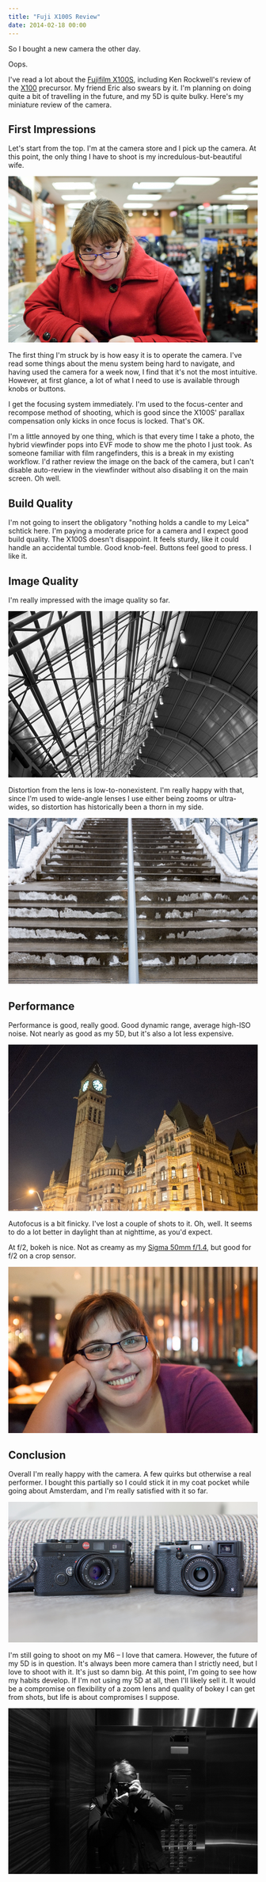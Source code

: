 ```yaml
---
title: "Fuji X100S Review"
date: 2014-02-18 00:00
---
```


<p>So I bought a new camera the other day. </p>

<p>Oops. </p>

<p>I've read a lot about the <a href="http://www.amazon.com/gp/product/B00ATM1MVA/ref=as_li_ss_tl?ie=UTF8&amp;camp=1789&amp;creative=390957&amp;creativeASIN=B00ATM1MVA&amp;linkCode=as2&amp;tag=ashfur-20">Fujifilm X100S</a>, including Ken Rockwell's  review of the <a href="http://www.kenrockwell.com/fuji/x100.htm">X100</a> precursor. My friend Eric also swears by it. I'm planning on doing quite a bit of travelling in the future, and my 5D is quite bulky. Here's my miniature review of the camera. </p>

<h2 id="firstimpressions">First Impressions</h2>

<p>Let's start from the top. I'm at the camera store and I pick up the camera. At this point, the only thing I have to shoot is my incredulous-but-beautiful wife. </p>

<img src="/img/import/blog/fuji-x100s-review/1F066D9D9E5A4A02BD024FF07F71B8D3.jpg" class="img-responsive" />

<p>The first thing I'm struck by is how easy it is to operate the camera. I've read some things about the menu system being hard to navigate, and having used the camera for a week now, I find that it's not the most intuitive. However, at first glance, a lot of what I need to use is available through knobs or buttons.</p>

<p>I get the focusing system immediately. I'm used to the focus-center and recompose method of shooting, which is good since the X100S' parallax compensation only kicks in once focus is locked. That's OK. </p>

<p>I'm a little annoyed by one thing, which is that every time I take a photo, the hybrid viewfinder pops into EVF mode to show me the photo I just took. As someone familiar with film rangefinders, this is a break in my existing workflow. I'd rather review the image on the back of the camera, but I can't disable auto-review in the viewfinder without also disabling it on the main screen. Oh well. </p>

<h2 id="buildquality">Build Quality</h2>

<p>I'm not going to insert the obligatory "nothing holds a candle to my Leica" schtick here. I'm paying a moderate price for a camera and I expect good build quality. The X100S doesn't disappoint. It feels sturdy, like it could handle an accidental tumble. Good knob-feel. Buttons feel good to press. I like it. </p>

<h2 id="imagequality">Image Quality</h2>

<p>I'm really impressed with the image quality so far. </p>

<img src="/img/import/blog/fuji-x100s-review/A242B9CA70F74D8BA3EBFEFA5099236E.jpg" class="img-responsive" />

<p>Distortion from the lens is low-to-nonexistent. I'm really happy with that, since I'm used to wide-angle lenses I use either being zooms or ultra-wides, so distortion has historically been a thorn in my side. </p>

<img src="/img/import/blog/fuji-x100s-review/A774C29D587C4F368216F844D15F14C9.jpg" class="img-responsive" />

<h2 id="performance">Performance</h2>

<p>Performance is good, really good. Good dynamic range, average high-ISO noise. Not nearly as good as my 5D, but it's also a lot less expensive. </p>

<img src="/img/import/blog/fuji-x100s-review/5A33842782B3479CAD50F8259FDC8FC3.jpg" class="img-responsive" />

<p>Autofocus is a bit finicky. I've lost a couple of shots to it. Oh, well. It seems to do a lot better in daylight than at nighttime, as you'd expect. </p>

<p>At f/2, bokeh is nice. Not as creamy as my <a href="http://500px.com/photo/49617434">Sigma 50mm f/1.4</a>, but good for f/2 on a crop sensor. </p>

<img src="/img/import/blog/fuji-x100s-review/55153F9C69E943F8B5B50F29D4A0117F.jpg" class="img-responsive" />

<h2 id="conclusion">Conclusion</h2>

<p>Overall I'm really happy with the camera. A few quirks but otherwise a real performer. I bought this partially so I could stick it in my coat pocket while going about Amsterdam, and I'm really satisfied with it so far. </p>

<img src="/img/import/blog/fuji-x100s-review/4FB59B021A604F95817092073CB08A47.jpg" class="img-responsive" />

<p>I'm still going to shoot on my M6 – I love that camera. However, the future of my 5D is in question. It's always been more camera than I strictly need, but I love to shoot with it. It's just so damn big. At this point, I'm going to see how my habits develop. If I'm not using my 5D at all, then I'll likely sell it. It would be a compromise on flexibility of a zoom lens and quality of bokey I can get from shots, but life is about compromises I suppose. </p>

<img src="/img/import/blog/fuji-x100s-review/8D8EEC8BEBDD4033B0870633EB06BDFF.jpg" class="img-responsive" />

<!-- more -->

